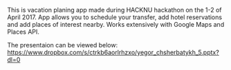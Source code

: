 This is vacation planing app made during HACKNU hackathon on the 1-2 of April 2017. App allows you to schedule your transfer, add hotel reservations and add places of interest nearby. Works extensively with Google Maps and Places API.

The presentaion can be viewed below:
https://www.dropbox.com/s/ctrkb6aorlrhzxo/yegor_chsherbatykh_5.pptx?dl=0
